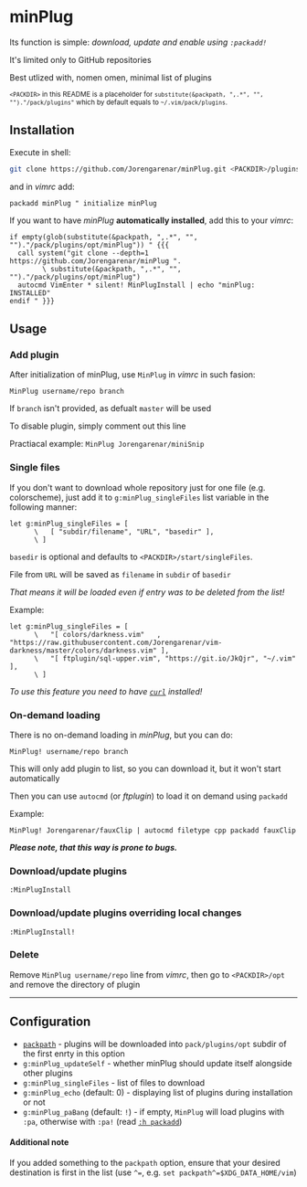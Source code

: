 # minPlug

Its function is simple: _download, update and enable using `:packadd!`_

It's limited only to GitHub repositories

Best utlized with, nomen omen, minimal list of plugins

<sub>
<code>&lt;PACKDIR&gt;</code> in this README  is a placeholder for
<code>substitute(&packpath, ",.*", "", "")."/pack/plugins"</code>
which by default equals to <code>~/.vim/pack/plugins</code>.
</sub>

## Installation

Execute in shell:

```sh
git clone https://github.com/Jorengarenar/minPlug.git <PACKDIR>/plugins/opt/minPlug/
```

and in _vimrc_ add:

```vim
packadd minPlug " initialize minPlug
```

If you want to have _minPlug_ **automatically installed**, add this to your _vimrc_:

```vim
if empty(glob(substitute(&packpath, ",.*", "", "")."/pack/plugins/opt/minPlug")) " {{{
  call system("git clone --depth=1 https://github.com/Jorengarenar/minPlug ".
        \ substitute(&packpath, ",.*", "", "")."/pack/plugins/opt/minPlug")
  autocmd VimEnter * silent! MinPlugInstall | echo "minPlug: INSTALLED"
endif " }}}
```

## Usage

### Add plugin

After initialization of minPlug, use `MinPlug` in _vimrc_ in such fasion:

```vim
MinPlug username/repo branch
```

If `branch` isn't provided, as defualt `master` will be used

To disable plugin, simply comment out this line

Practiacal example: `MinPlug Jorengarenar/miniSnip`

### Single files

If you don't want to download whole repository just for one file (e.g. colorscheme),
just add it to `g:minPlug_singleFiles` list variable in the following manner:
```vim
let g:minPlug_singleFiles = [
      \   [ "subdir/filename", "URL", "basedir" ],
      \ ]
```

`basedir` is optional and defaults to `<PACKDIR>/start/singleFiles`.

File from `URL` will be saved as `filename` in `subdir` of `basedir`

_That means it will be loaded even if entry was to be deleted from the list!_

Example:
```vim
let g:minPlug_singleFiles = [
      \   "[ colors/darkness.vim"   , "https://raw.githubusercontent.com/Jorengarenar/vim-darkness/master/colors/darkness.vim" ],
      \   "[ ftplugin/sql-upper.vim", "https://git.io/JkQjr", "~/.vim" ],
      \ ]
```

_To use this feature you need to have [`curl`](https://curl.se/) installed!_

### On-demand loading

There is no on-demand loading in _minPlug_, but you can do:

```vim
MinPlug! username/repo branch
```

This will only add plugin to list, so you can download it, but it won't start automatically

Then you can use `autocmd` (or _ftplugin_) to load it on demand using `packadd`

Example:

```vim
MinPlug! Jorengarenar/fauxClip | autocmd filetype cpp packadd fauxClip
```

_**Please note, that this way is prone to bugs.**_

### Download/update plugins

```vim
:MinPlugInstall
```

### Download/update plugins overriding local changes

```vim
:MinPlugInstall!
```

### Delete

Remove `MinPlug username/repo` line from _vimrc_, then go to `<PACKDIR>/opt` and remove the directory of plugin

---

## Configuration

* [`packpath`](https://vimhelp.org/options.txt.html#%27packpath%27) - plugins will be downloaded into `pack/plugins/opt` subdir of the first enrty in this option
* `g:minPlug_updateSelf` - whether minPlug should update itself alongside other plugins
* `g:minPlug_singleFiles` - list of files to download
* `g:minPlug_echo` (default: 0) - displaying list of plugins during installation or not
* `g:minPlug_paBang` (default: `!`) - if empty, `MinPlug` will load plugins with `:pa`, otherwise with `:pa!` (read [`:h packadd`](https://vimhelp.org/repeat.txt.html#:packadd))

#### Additional note

If you added something to the `packpath` option, ensure that your desired
destination is first in the list (use `^=`, e.g. `set packpath^=$XDG_DATA_HOME/vim`)
